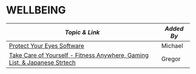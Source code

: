 # WELLBEING

| **_Topic & Link_** | **_Added By_** |
| -------- | -------- |
|[Protect Your Eyes Software](https://justgetflux.com/)|Michael
|[Take Care of Yourself - Fitness Anywhere, Gaming List, & Japanese Strtech](https://github.com/fac19/resources/blob/master/directory/selfcare.md)|Gregor
